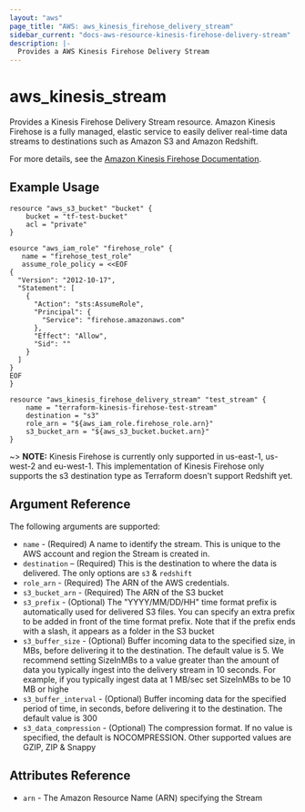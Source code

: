 ```yaml
---
layout: "aws"
page_title: "AWS: aws_kinesis_firehose_delivery_stream"
sidebar_current: "docs-aws-resource-kinesis-firehose-delivery-stream"
description: |-
  Provides a AWS Kinesis Firehose Delivery Stream
---
```


# aws\_kinesis\_stream

Provides a Kinesis Firehose Delivery Stream resource. Amazon Kinesis Firehose is a fully managed, elastic service to easily deliver real-time data streams to destinations such as Amazon S3 and Amazon Redshift.

For more details, see the [Amazon Kinesis Firehose Documentation][1].

## Example Usage

```
resource "aws_s3_bucket" "bucket" {
	bucket = "tf-test-bucket"
	acl = "private"
}

esource "aws_iam_role" "firehose_role" {
   name = "firehose_test_role"
   assume_role_policy = <<EOF
{
  "Version": "2012-10-17",
  "Statement": [
    {
      "Action": "sts:AssumeRole",
      "Principal": {
        "Service": "firehose.amazonaws.com"
      },
      "Effect": "Allow",
      "Sid": ""
    }
  ]
}
EOF
}

resource "aws_kinesis_firehose_delivery_stream" "test_stream" {
	name = "terraform-kinesis-firehose-test-stream"
	destination = "s3"
	role_arn = "${aws_iam_role.firehose_role.arn}"
	s3_bucket_arn = "${aws_s3_bucket.bucket.arn}"
}
```

~> **NOTE:** Kinesis Firehose is currently only supported in us-east-1, us-west-2 and eu-west-1. This implementation of Kinesis Firehose only supports the s3 destination type as Terraform doesn't support Redshift yet.

## Argument Reference

The following arguments are supported:

* `name` - (Required) A name to identify the stream. This is unique to the
AWS account and region the Stream is created in.
* `destination` – (Required) This is the destination to where the data is delivered. The only options are `s3` & `redshift`
* `role_arn` - (Required) The ARN of the AWS credentials.
* `s3_bucket_arn` - (Required) The ARN of the S3 bucket
* `s3_prefix` - (Optional) The "YYYY/MM/DD/HH" time format prefix is automatically used for delivered S3 files. You can specify an extra prefix to be added in front of the time format prefix. Note that if the prefix ends with a slash, it appears as a folder in the S3 bucket
* `s3_buffer_size` - (Optional) Buffer incoming data to the specified size, in MBs, before delivering it to the destination. The default value is 5.
                                We recommend setting SizeInMBs to a value greater than the amount of data you typically ingest into the delivery stream in 10 seconds. For example, if you typically ingest data at 1 MB/sec set SizeInMBs to be 10 MB or highe
* `s3_buffer_interval` - (Optional) Buffer incoming data for the specified period of time, in seconds, before delivering it to the destination. The default value is 300
* `s3_data_compression` - (Optional) The compression format. If no value is specified, the default is NOCOMPRESSION. Other supported values are GZIP, ZIP & Snappy


## Attributes Reference

* `arn` - The Amazon Resource Name (ARN) specifying the Stream

[1]: https://aws.amazon.com/documentation/firehose/
